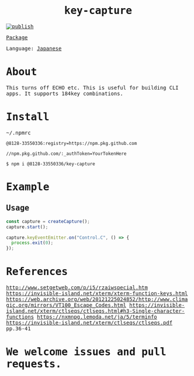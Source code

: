<samp>
<div align="center">

# key-capture

</div>

[![publish](https://github.com/8128-33550336/key-capture/actions/workflows/publish.yml/badge.svg?event=push)](https://github.com/8128-33550336/key-capture/actions/workflows/publish.yml)

[Package](https://github.com/8128-33550336/key-capture/pkgs/npm/key-capture)

Language: [Japanese](./README-ja.md)

# About

This turns off ECHO etc. This is useful for building CLI apps. It supports
184key combinations.

# Install

~/.npmrc

```
@8128-33550336:registry=https://npm.pkg.github.com

//npm.pkg.github.com/:_authToken=YourTokenHere
```

```
$ npm i @8128-33550336/key-capture
```

# Example

## Usage

```ts
const capture = createCapture();
capture.start();

capture.keyEventEmitter.on("Control.C", () => {
  process.exit(0);
});
```

# References

http://www.setgetweb.com/p/i5/rzaiwspecial.htm
https://invisible-island.net/xterm/xterm-function-keys.html
https://web.archive.org/web/20121225024852/http://www.climagic.org/mirrors/VT100_Escape_Codes.html
https://invisible-island.net/xterm/ctlseqs/ctlseqs.html#h3-Single-character-functions
https://nxmnpg.lemoda.net/ja/5/terminfo
https://invisible-island.net/xterm/ctlseqs/ctlseqs.pdf pp.36-41

# We welcome issues and pull requests.

</samp>
